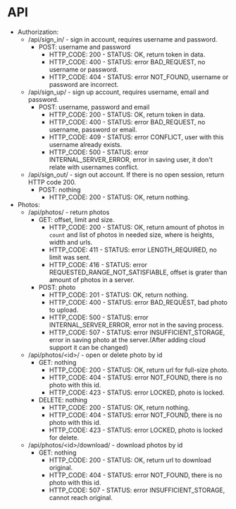 # API
* Authorization:
	* /api/sign_in/ - sign in account, requires username and password.
		* POST: username and password
			* HTTP\_CODE: 200 - STATUS: OK, return token in data.
			* HTTP\_CODE: 400 - STATUS: error BAD\_REQUEST, no username or password.
			* HTTP\_CODE: 404 - STATUS: error NOT\_FOUND, username or password are incorrect.
	* /api/sign_up/ - sign up account, requires username, email and password.
		* POST: username, password and email
			* HTTP\_CODE: 200 - STATUS: OK, return token in data.
			* HTTP\_CODE: 400 - STATUS: error BAD\_REQUEST, no username, password or email.
			* HTTP\_CODE: 409 - STATUS: error CONFLICT, user with this username already exists.
			* HTTP\_CODE: 500 - STATUS: error INTERNAL\_SERVER\_ERROR, error in saving user, it don't relate with usernames conflict.
	* /api/sign_out/ - sign out account. If there is no open session, return HTTP code 200.
		* POST: nothing
			* HTTP\_CODE: 200 - STATUS: OK, return nothing.
* Photos:
    * /api/photos/ - return photos
        * GET: offset, limit and size.
            * HTTP\_CODE: 200 - STATUS: OK, return amount of photos in `count` and list of photos in needed size, where is heights, width and urls.
            * HTTP\_CODE: 411 - STATUS: error LENGTH\_REQUIRED, no limit was sent.
            * HTTP\_CODE: 416 - STATUS: error REQUESTED\_RANGE\_NOT\_SATISFIABLE, offset is grater than amount of photos in a server.
        * POST: photo
            * HTTP\_CODE: 201 - STATUS: OK, return nothing.
            * HTTP\_CODE: 400 - STATUS: error BAD\_REQUEST, bad photo to upload.
            * HTTP\_CODE: 500 - STATUS: error INTERNAL\_SERVER\_ERROR, error not in the saving process.
            * HTTP\_CODE: 507 - STATUS: error INSUFFICIENT\_STORAGE, error in saving photo at the server.(After adding cloud support it can be changed)
    * /api/photos/\<id\>/ - open or delete photo by id
        * GET: nothing
            * HTTP\_CODE: 200 - STATUS: OK, return url for full-size photo.
            * HTTP\_CODE: 404 - STATUS: error NOT\_FOUND, there is no photo with this id.
            * HTTP\_CODE: 423 - STATUS: error LOCKED, photo is locked.
        * DELETE: nothing
            * HTTP\_CODE: 200 - STATUS: OK, return nothing.
            * HTTP\_CODE: 404 - STATUS: error NOT\_FOUND, there is no photo with this id.
            * HTTP\_CODE: 423 - STATUS: error LOCKED, photo is locked for delete.
    * /api/photos/\<id\>/download/ - download photos by id
        * GET: nothing
            * HTTP\_CODE: 200 - STATUS: OK, return url to download original.
            * HTTP\_CODE: 404 - STATUS: error NOT\_FOUND, there is no photo with this id.
            * HTTP\_CODE: 507 - STATUS: error INSUFFICIENT\_STORAGE, cannot reach original. 